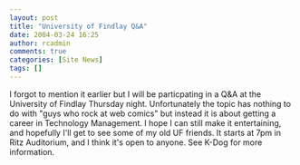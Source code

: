 ```yaml
---
layout: post
title: "University of Findlay Q&A"
date: 2004-03-24 16:25
author: rcadmin
comments: true
categories: [Site News]
tags: []
---
```

I forgot to mention it earlier but I will be particpating in a Q&A at the University of Findlay Thursday night. Unfortunately the topic has nothing to do with "guys who rock at web comics" but instead it is about getting a career in Technology Management. I hope I can still make it entertaining, and hopefully I'll get to see some of my old UF friends. It starts at 7pm in Ritz Auditorium, and I think it's open to anyone. See K-Dog for more information.
